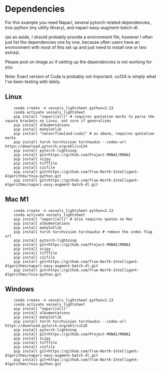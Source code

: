 # Dependencies

For this example you need Napari, several pytorch related dependencies, tnia-python (my utility library), and napari-easy-augment-batch-dl. 

(as an aside, I should probably provide a environment file, however I often just list the dependencies one by one, because often users have an environment with most of this set up and just need to install one or two extras).

Please post on image.sc if setting up the dependencies is not working for you. 

Note: Exact version of Cuda is probably not important.  cu124 is simply what I've been testing with lately.  

## Linux

```
    conda create -n vessels_lightsheet python=3.13
    conda activate vessels_lightsheet
    pip install "napari[all]" # requires quotation marks to parse the square brackets on Linux, not sure if generalizes
    pip install albumentations
    pip install matplotlib
    pip install "tensorflow[and-cuda]" # as above, requires quotation marks
    pip install torch torchvision torchaudio --index-url https://download.pytorch.org/whl/cu124
    pip install pytorch-lightning
    pip install git+https://github.com/Project-MONAI/MONAI 
    pip install scipy
    pip install tifffile
    pip install czifile
    pip install git+https://github.com/True-North-Intelligent-Algorithms/tnia-python.git 
    pip install git+https://github.com/True-North-Intelligent-Algorithms/napari-easy-augment-batch-dl.git
```

## Mac M1

```
    conda create -n vessels_lightsheet python=3.13
    conda activate vessels_lightsheet
    pip install "napari[all]" # also requires quotes on Mac
    pip install albumentations
    pip install matplotlib
    pip install torch torchvision torchaudio # remove the index flag url
    pip install pytorch-lightning
    pip install git+https://github.com/Project-MONAI/MONAI 
    pip install scipy
    pip install tifffile
    pip install czifile
    pip install git+https://github.com/True-North-Intelligent-Algorithms/napari-easy-augment-batch-dl.git
    pip install git+https://github.com/True-North-Intelligent-Algorithms/tnia-python.git 
```

## Windows 

```
    conda create -n vessels_lightsheet python=3.13
    conda activate vessels_lightsheet 
    pip install "napari[all]"
    pip install albumentations
    pip install matplotlib
    pip install torch torchvision torchaudio --index-url https://download.pytorch.org/whl/cu118
    pip install pytorch-lightning
    pip install git+https://github.com/Project-MONAI/MONAI 
    pip install scipy
    pip install tifffile
    pip install czifile
    pip install git+https://github.com/True-North-Intelligent-Algorithms/napari-easy-augment-batch-dl.git
    pip install git+https://github.com/True-North-Intelligent-Algorithms/tnia-python.git
```
